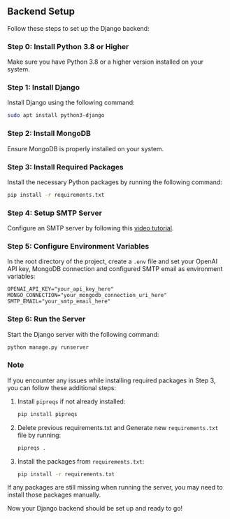 ## Backend Setup

Follow these steps to set up the Django backend:

### Step 0: Install Python 3.8 or Higher

Make sure you have Python 3.8 or a higher version installed on your system.

### Step 1: Install Django

Install Django using the following command:
```sh
sudo apt install python3-django
```

### Step 2: Install MongoDB

Ensure MongoDB is properly installed on your system.

### Step 3: Install Required Packages

Install the necessary Python packages by running the following command:
```sh
pip install -r requirements.txt
```

### Step 4: Setup SMTP Server

Configure an SMTP server by following this [video tutorial](https://www.youtube.com/watch?v=blYx6VQEPXY).

### Step 5: Configure Environment Variables

In the root directory of the project, create a `.env` file and set your OpenAI API key, MongoDB connection and configured SMTP email as environment variables:
```env
OPENAI_API_KEY="your_api_key_here"
MONGO_CONNECTION="your_mongodb_connection_uri_here"
SMTP_EMAIL="your_smtp_email_here"
```

### Step 6: Run the Server

Start the Django server with the following command:
```sh
python manage.py runserver
```

### Note

If you encounter any issues while installing required packages in Step 3, you can follow these additional steps:

1. Install `pipreqs` if not already installed:
   ```sh
   pip install pipreqs
   ```

2. Delete previous requirements.txt and Generate new `requirements.txt` file by running:
   ```sh
   pipreqs .
   ```

3. Install the packages from `requirements.txt`:
   ```sh
   pip install -r requirements.txt
   ```

If any packages are still missing when running the server, you may need to install those packages manually.

Now your Django backend should be set up and ready to go!
